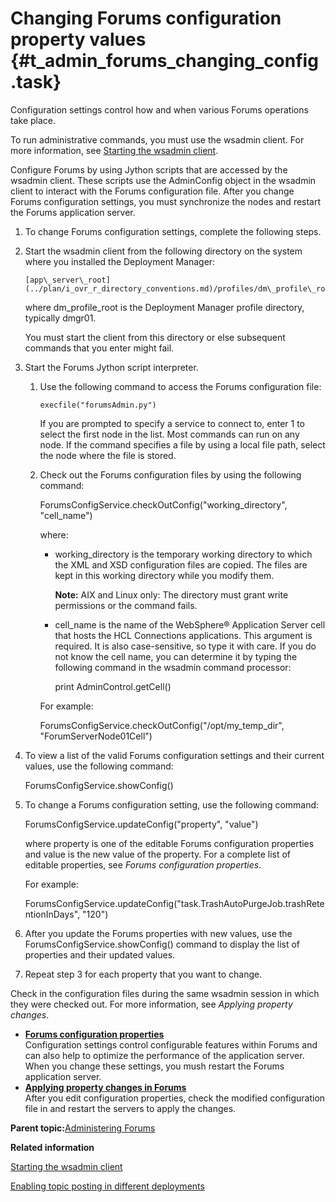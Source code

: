 # Changing Forums configuration property values {#t_admin_forums_changing_config .task}

Configuration settings control how and when various Forums operations take place.

To run administrative commands, you must use the wsadmin client. For more information, see [Starting the wsadmin client](t_admin_wsadmin_starting.md).

Configure Forums by using Jython scripts that are accessed by the wsadmin client. These scripts use the AdminConfig object in the wsadmin client to interact with the Forums configuration file. After you change Forums configuration settings, you must synchronize the nodes and restart the Forums application server.

1.  To change Forums configuration settings, complete the following steps.
2.  Start the wsadmin client from the following directory on the system where you installed the Deployment Manager:

    ```
    [app\_server\_root](../plan/i_ovr_r_directory_conventions.md)/profiles/dm\_profile\_root/bin
    ```

    where dm\_profile\_root is the Deployment Manager profile directory, typically dmgr01.

    You must start the client from this directory or else subsequent commands that you enter might fail.

3.  Start the Forums Jython script interpreter.

    1.  Use the following command to access the Forums configuration file:

        ```
        execfile("forumsAdmin.py")
        ```

        If you are prompted to specify a service to connect to, enter 1 to select the first node in the list. Most commands can run on any node. If the command specifies a file by using a local file path, select the node where the file is stored.

    2.  Check out the Forums configuration files by using the following command:

        ForumsConfigService.checkOutConfig\("working\_directory", "cell\_name"\)

        where:

        -   working\_directory is the temporary working directory to which the XML and XSD configuration files are copied. The files are kept in this working directory while you modify them.

            **Note:** AIX and Linux only: The directory must grant write permissions or the command fails.

        -   cell\_name is the name of the WebSphere® Application Server cell that hosts the HCL Connections applications. This argument is required. It is also case-sensitive, so type it with care. If you do not know the cell name, you can determine it by typing the following command in the wsadmin command processor:

            print AdminControl.getCell\(\)

        For example:

        ForumsConfigService.checkOutConfig\("/opt/my\_temp\_dir", "ForumServerNode01Cell"\)

4.  To view a list of the valid Forums configuration settings and their current values, use the following command:

    ForumsConfigService.showConfig\(\)

5.  To change a Forums configuration setting, use the following command:

    ForumsConfigService.updateConfig\("property", "value"\)

    where property is one of the editable Forums configuration properties and value is the new value of the property. For a complete list of editable properties, see *Forums configuration properties*.

    For example:

    ForumsConfigService.updateConfig\("task.TrashAutoPurgeJob.trashRetentionInDays", "120"\)

6.  After you update the Forums properties with new values, use the ForumsConfigService.showConfig\(\) command to display the list of properties and their updated values.

7.  Repeat step 3 for each property that you want to change.


Check in the configuration files during the same wsadmin session in which they were checked out. For more information, see *Applying property changes*.

-   **[Forums configuration properties](../admin/r_admin_forums_config_props.md)**  
Configuration settings control configurable features within Forums and can also help to optimize the performance of the application server. When you change these settings, you mush restart the Forums application server.
-   **[Applying property changes in Forums](../admin/t_admin_forums_save_changes.md)**  
After you edit configuration properties, check the modified configuration file in and restart the servers to apply the changes.

**Parent topic:**[Administering Forums](../admin/c_admin_forums_overview.md)

**Related information**  


[Starting the wsadmin client](../admin/t_admin_wsadmin_starting.md)

[Enabling topic posting in different deployments](../admin/t_admin_forums_social_bridge.md)

